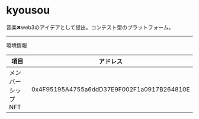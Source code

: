 # kyousou
音楽✖︎web3のアイデアとして提出。コンテスト型のプラットフォーム。

***
環境情報

|項目|アドレス|
|---|---|
|メンバーシップNFT|0x4F95195A4755a6ddD37E9F002F1a0917B264810E|

